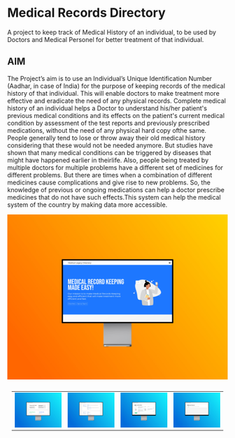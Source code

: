 # Medical Records Directory
A project to keep track of Medical History of an individual, to be used by Doctors and Medical Personel for better treatment of that individual.

## AIM ##
The Project’s aim is to use an Individual’s Unique Identification Number (Aadhar, in case of India) for  the  purpose  of  keeping  records  of  the  medical  history  of  that  individual.  This  will  enable doctors  to  make  treatment  more  effective  and  eradicate  the  need  of  any  physical  records. Complete  medical  history  of  an  individual  helps  a  Doctor  to  understand  his/her  patient's previous  medical  conditions  and  its  effects  on  the  patient's  current  medical  condition  by assessment of the test reports and previously prescribed medications, without the need of any physical hard copy ofthe same. People  generally  tend  to  lose  or  throw  away  their  old  medical  history  considering  that  these would not be needed anymore. But studies have shown that many medical conditions can be triggered by diseases that might have happened earlier in theirlife. Also, people being treated by multiple doctors for multiple problems have a different set of medicines for different problems. But  there  are  times  when  a  combination of  different  medicines  cause  complications  and  give rise to new problems. So, the knowledge of previous or ongoing medications can help a doctor prescribe medicines that do not have such effects.This system can help the medical system of the country by making data more accessible.

![mc](https://github.com/TanmoySG/MedicalRecordsDirectory/blob/master/Screenshots/MLD%20SC/smartmockups_kcn2wzcg.jpg)


<table style="padding:10px">
  <tr>
    <td><img src="https://github.com/TanmoySG/MedicalRecordsDirectory/blob/master/Screenshots/MLD%20SC/smartmockups_kcn2z5x3.jpg"  alt="1" ></td>
    <td><img src="https://github.com/TanmoySG/MedicalRecordsDirectory/blob/master/Screenshots/MLD%20SC/smartmockups_kcn30rce.jpg"  alt="2" ></td>
    <td><img src="https://github.com/TanmoySG/MedicalRecordsDirectory/blob/master/Screenshots/MLD%20SC/smartmockups_kcn32asu.jpg"  alt="3"></td>
    <td><img src="https://github.com/TanmoySG/MedicalRecordsDirectory/blob/master/Screenshots/MLD%20SC/smartmockups_kcn33qli.jpg"  alt="4" ></td>
  </tr>
</table>
